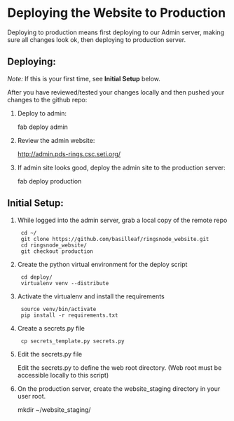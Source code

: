 # Deploying the Website to Production

Deploying to production means first deploying to our Admin server,
making sure all changes look ok, then deploying to production server.

## Deploying:

_Note:_ If this is your first time, see **Initial Setup** below.

After you have reviewed/tested your changes locally and then pushed your
changes to the github repo:

1. Deploy to admin:

    fab deploy admin

2. Review the admin website:

    http://admin.pds-rings.csc.seti.org/

3. If admin site looks good, deploy the admin site to the production server:

    fab deploy production


## Initial Setup:

1. While logged into the admin server, grab a local copy of the remote repo

        cd ~/
        git clone https://github.com/basilleaf/ringsnode_website.git
        cd ringsnode_website/
        git checkout production

2. Create the python virtual environment for the deploy script

        cd deploy/
        virtualenv venv --distribute

3. Activate the virtualenv and install the requirements

        source venv/bin/activate
        pip install -r requirements.txt

4. Create a secrets.py file

        cp secrets_template.py secrets.py

5. Edit the secrets.py file

    Edit the secrets.py to define the web root directory.
    (Web root must be accessible locally to this script)

6. On the production server, create the website_staging directory in your  
   user root.

    mkdir ~/website_staging/
